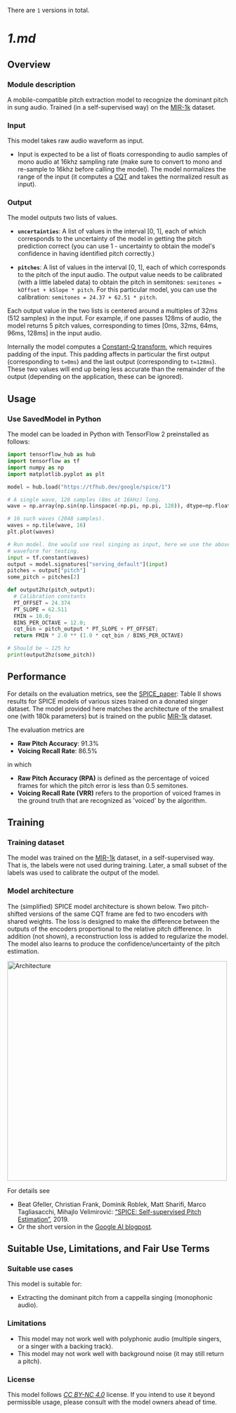 There are `1` versions in total.

# _1.md_
## Overview

### Module description

A mobile-compatible pitch extraction model to recognize the dominant pitch in
sung audio. Trained (in a self-supervised way) on the
[MIR-1k](https://sites.google.com/site/unvoicedsoundseparation/mir-1k) dataset.

### Input

This model takes raw audio waveform as input.

*   Input is expected to be a list of floats corresponding to audio samples of
    mono audio at 16khz sampling rate (make sure to convert to mono and
    re-sample to 16khz before calling the model). The model normalizes the range
    of the input (it computes a
    [CQT](https://en.wikipedia.org/wiki/Constant-Q_transform) and takes the
    normalized result as input).

### Output

The model outputs two lists of values.

*   **`uncertainties`**: A list of values in the interval [0, 1], each of which
    corresponds to the uncertainty of the model in getting the pitch prediction
    correct (you can use 1 - uncertainty to obtain the model's confidence in
    having identified pitch correctly.)

*   **`pitches`**: A list of values in the interval [0, 1], each of which
    corresponds to the pitch of the input audio. The output value needs to be
    calibrated (with a little labeled data) to obtain the pitch in semitones:
    `semitones = kOffset + kSlope * pitch`. For this particular model, you can
    use the calibration: `semitones = 24.37 + 62.51 * pitch`.

Each output value in the two lists is centered around a multiples of 32ms (512
samples) in the input. For example, if one passes 128ms of audio, the model
returns 5 pitch values, corresponding to times [0ms, 32ms, 64ms, 96ms, 128ms] in
the input audio.

Internally the model computes a
[Constant-Q transform](https://en.wikipedia.org/wiki/Constant-Q_transform),
which requires padding of the input. This padding affects in particular the
first output (corresponding to `t=0ms`) and the last output (corresponding to
`t=128ms`). These two values will end up being less accurate than the remainder
of the output (depending on the application, these can be ignored).

## Usage

### Use SavedModel in Python

The model can be loaded in Python with TensorFlow 2 preinstalled as follows:

```python
import tensorflow_hub as hub
import tensorflow as tf
import numpy as np
import matplotlib.pyplot as plt

model = hub.load("https://tfhub.dev/google/spice/1")

# A single wave, 128 samples (8ms at 16kHz) long.
wave = np.array(np.sin(np.linspace(-np.pi, np.pi, 128)), dtype=np.float32)

# 16 such waves (2048 samples).
waves = np.tile(wave, 16)
plt.plot(waves)

# Run model. One would use real singing as input, here we use the above
# waveform for testing.
input = tf.constant(waves)
output = model.signatures["serving_default"](input)
pitches = output["pitch"]
some_pitch = pitches[2]

def output2hz(pitch_output):
  # Calibration constants
  PT_OFFSET = 24.374
  PT_SLOPE = 62.511
  FMIN = 10.0;
  BINS_PER_OCTAVE = 12.0;
  cqt_bin = pitch_output * PT_SLOPE + PT_OFFSET;
  return FMIN * 2.0 ** (1.0 * cqt_bin / BINS_PER_OCTAVE)

# Should be ~ 125 hz
print(output2hz(some_pitch))
```

## Performance

For details on the evaluation metrics, see the
[SPICE_paper](https://arxiv.org/abs/1910.11664): Table II shows results for
SPICE models of various sizes trained on a donated singer dataset.  The model
provided here matches the architecture of the smallest one (with 180k
parameters) but is trained on the public
[MIR-1k](https://sites.google.com/site/unvoicedsoundseparation/mir-1k) dataset.

The evaluation metrics are

*   **Raw Pitch Accuracy**: 91.3%
*   **Voicing Recall Rate**: 86.5%

in which

*   **Raw Pitch Accuracy (RPA)** is defined as the percentage of voiced frames
    for which the pitch error is less than 0.5 semitones.
*   **Voicing Recall Rate (VRR)** refers to the proportion of voiced frames in
    the ground truth that are recognized as 'voiced' by the algorithm.

## Training

### Training dataset

The model was trained on the
[MIR-1k](https://sites.google.com/site/unvoicedsoundseparation/mir-1k) dataset,
in a self-supervised way. That is, the labels were not used during training.
Later, a small subset of the labels was used to calibrate the output of the
model.

### Model architecture

The (simplified) SPICE model architecture is shown below. Two pitch-shifted
versions of the same CQT frame are fed to two encoders with shared weights. The
loss is designed to make the difference between the outputs of the encoders
proportional to the relative pitch difference. In addition (not shown), a
reconstruction loss is added to regularize the model. The model also learns to
produce the confidence/uncertainty of the pitch estimation.

<div width:500 text-align:"center">
<img src="https://1.bp.blogspot.com/-cHsSiIoMqQ0/XcyfHjk07dI/AAAAAAAAE88/aQVUDIYeIZEJc3yYa9nzbxGr6kF5GisZACEwYBhgL/s1600/image2.png" alt="Architecture" width="500">
</div>

For details see

*   Beat Gfeller, Christian Frank, Dominik Roblek, Matt Sharifi, Marco
    Tagliasacchi, Mihajlo Velimirović:
    [“SPICE: Self-supervised Pitch Estimation”](https://arxiv.org/abs/1910.11664), 2019.
*   Or the short version in the
    [Google AI blogpost](http://ai.googleblog.com/2019/11/spice-self-supervised-pitch-estimation.html).

## Suitable Use, Limitations, and Fair Use Terms

### Suitable use cases

This model is suitable for:

*   Extracting the dominant pitch from a cappella singing (monophonic audio).

### Limitations

*   This model may not work well with polyphonic audio (multiple singers, or a
    singer with a backing track).
*   This model may not work well with background noise (it may still return a
    pitch).

### License

This model follows
*[CC BY-NC 4.0](https://creativecommons.org/licenses/by-nc/4.0/)* license. If
you intend to use it beyond permissible usage, please consult with the model
owners ahead of time.